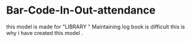 # Bar-Code-In-Out-attendance
this model is made for "LIBRARY " Maintaining log book  is difficult this is why i have created this model .
